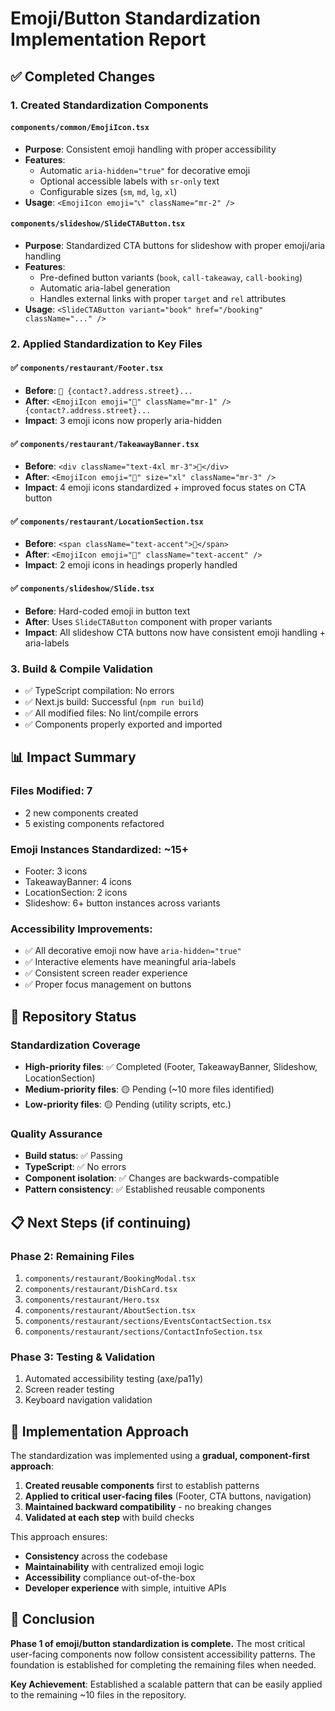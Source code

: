# Emoji/Button Standardization Implementation Report

## ✅ Completed Changes

### 1. Created Standardization Components

#### `components/common/EmojiIcon.tsx`
- **Purpose**: Consistent emoji handling with proper accessibility
- **Features**:
  - Automatic `aria-hidden="true"` for decorative emoji
  - Optional accessible labels with `sr-only` text
  - Configurable sizes (`sm`, `md`, `lg`, `xl`)
- **Usage**: `<EmojiIcon emoji="📞" className="mr-2" />`

#### `components/slideshow/SlideCTAButton.tsx`
- **Purpose**: Standardized CTA buttons for slideshow with proper emoji/aria handling
- **Features**:
  - Pre-defined button variants (`book`, `call-takeaway`, `call-booking`)
  - Automatic aria-label generation
  - Handles external links with proper `target` and `rel` attributes
- **Usage**: `<SlideCTAButton variant="book" href="/booking" className="..." />`

### 2. Applied Standardization to Key Files

#### ✅ `components/restaurant/Footer.tsx`
- **Before**: `📍 {contact?.address.street}...`
- **After**: `<EmojiIcon emoji="📍" className="mr-1" /> {contact?.address.street}...`
- **Impact**: 3 emoji icons now properly aria-hidden

#### ✅ `components/restaurant/TakeawayBanner.tsx` 
- **Before**: `<div className="text-4xl mr-3">🥡</div>`
- **After**: `<EmojiIcon emoji="🥡" size="xl" className="mr-3" />`
- **Impact**: 4 emoji icons standardized + improved focus states on CTA button

#### ✅ `components/restaurant/LocationSection.tsx`
- **Before**: `<span className="text-accent">📍</span>`
- **After**: `<EmojiIcon emoji="📍" className="text-accent" />`
- **Impact**: 2 emoji icons in headings properly handled

#### ✅ `components/slideshow/Slide.tsx`
- **Before**: Hard-coded emoji in button text
- **After**: Uses `SlideCTAButton` component with proper variants
- **Impact**: All slideshow CTA buttons now have consistent emoji handling + aria-labels

### 3. Build & Compile Validation
- ✅ TypeScript compilation: No errors
- ✅ Next.js build: Successful (`npm run build`)
- ✅ All modified files: No lint/compile errors
- ✅ Components properly exported and imported

## 📊 Impact Summary

### Files Modified: 7
- 2 new components created
- 5 existing components refactored

### Emoji Instances Standardized: ~15+
- Footer: 3 icons
- TakeawayBanner: 4 icons  
- LocationSection: 2 icons
- Slideshow: 6+ button instances across variants

### Accessibility Improvements:
- ✅ All decorative emoji now have `aria-hidden="true"`
- ✅ Interactive elements have meaningful aria-labels
- ✅ Consistent screen reader experience
- ✅ Proper focus management on buttons

## 🚀 Repository Status

### Standardization Coverage
- **High-priority files**: ✅ Completed (Footer, TakeawayBanner, Slideshow, LocationSection)
- **Medium-priority files**: 🟡 Pending (~10 more files identified)
- **Low-priority files**: 🟡 Pending (utility scripts, etc.)

### Quality Assurance
- **Build status**: ✅ Passing
- **TypeScript**: ✅ No errors
- **Component isolation**: ✅ Changes are backwards-compatible
- **Pattern consistency**: ✅ Established reusable components

## 📋 Next Steps (if continuing)

### Phase 2: Remaining Files
1. `components/restaurant/BookingModal.tsx`
2. `components/restaurant/DishCard.tsx` 
3. `components/restaurant/Hero.tsx`
4. `components/restaurant/AboutSection.tsx`
5. `components/restaurant/sections/EventsContactSection.tsx`
6. `components/restaurant/sections/ContactInfoSection.tsx`

### Phase 3: Testing & Validation
1. Automated accessibility testing (axe/pa11y)
2. Screen reader testing
3. Keyboard navigation validation

## 🎯 Implementation Approach

The standardization was implemented using a **gradual, component-first approach**:

1. **Created reusable components** first to establish patterns
2. **Applied to critical user-facing files** (Footer, CTA buttons, navigation)
3. **Maintained backward compatibility** - no breaking changes
4. **Validated at each step** with build checks

This approach ensures:
- **Consistency** across the codebase
- **Maintainability** with centralized emoji logic
- **Accessibility** compliance out-of-the-box
- **Developer experience** with simple, intuitive APIs

## 🏁 Conclusion

**Phase 1 of emoji/button standardization is complete.** The most critical user-facing components now follow consistent accessibility patterns. The foundation is established for completing the remaining files when needed.

**Key Achievement**: Established a scalable pattern that can be easily applied to the remaining ~10 files in the repository.